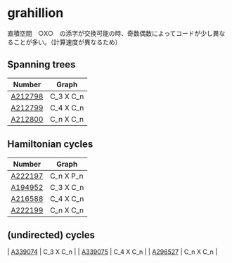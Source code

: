 # grahillion

直積空間　○X○　の添字が交換可能の時、奇数偶数によってコードが少し異なることが多い。（計算速度が異なるため）

## Spanning trees

| Number | Graph | 
| ----- | ----- | 
| [A212798](https://oeis.org/A212798) | C_3 X C_n | 
| [A212799](https://oeis.org/A212799) | C_4 X C_n | 
| [A212800](https://oeis.org/A212800) | C_n X C_n | 

## Hamiltonian cycles

| Number | Graph | 
| ----- | ----- | 
| [A222197](https://oeis.org/A222197) | C_n X P_n | 
| [A194952](https://oeis.org/A194952) | C_3 X C_n | 
| [A216588](https://oeis.org/A216588) | C_4 X C_n | 
| [A222199](https://oeis.org/A222199) | C_n X C_n | 

## (undirected) cycles

| [A339074](https://oeis.org/A339074) | C_3 X C_n | 
| [A339075](https://oeis.org/A339075) | C_4 X C_n | 
| [A296527](https://oeis.org/A296527) | C_n X C_n | 